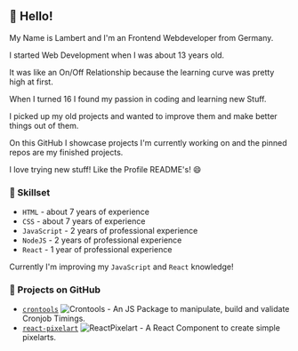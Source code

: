 ## 🧬 Hello!

My Name is Lambert and I'm an Frontend Webdeveloper from Germany.


I started Web Development when I was about 13 years old.

It was like an On/Off Relationship because the learning curve was pretty high at first.


When I turned 16 I found my passion in coding and learning new Stuff.

I picked up my old projects and wanted to improve them and make better things out of them.


On this GitHub I showcase projects I'm currently working on and the pinned repos are my finished projects.


I love trying new stuff! Like the Profile README's! 😄

### 🔭  Skillset

- `HTML` - about 7 years of experience
- `CSS` - about 7 years of experience
- `JavaScript` - 2 years of professional experience
- `NodeJS` - 2 years of professional experience
- `React` - 1 year of professional experience

Currently I'm improving my `JavaScript` and `React` knowledge!

### 🔨  Projects on GitHub

- [`crontools`](https://github.com/l-mbert/crontools) ![Crontools][crontools-stars] - An JS Package to manipulate, build and validate Cronjob Timings.
- [`react-pixelart`](https://github.com/l-mbert/react-pixelart) ![ReactPixelart][react-pixelart-stars] - A React Component to create simple pixelarts.

[crontools-stars]: https://img.shields.io/github/stars/l-mbert/crontools
[react-pixelart-stars]: https://img.shields.io/github/stars/l-mbert/react-pixelart
